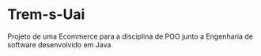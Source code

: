 # Trem-s-Uai
Projeto de uma Ecommerce para a disciplina de POO junto a Engenharia de software desenvolvido em Java
